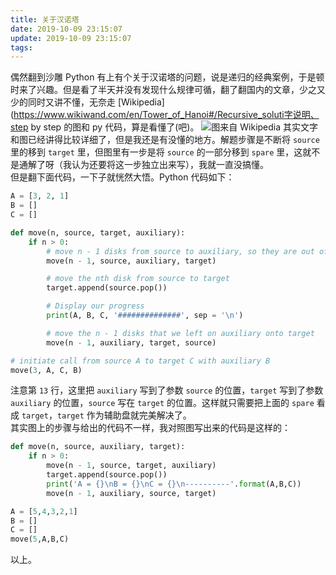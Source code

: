 ```yaml
---
title: 关于汉诺塔
date: 2019-10-09 23:15:07
update: 2019-10-09 23:15:07
tags:
---
```

偶然翻到沙雕 Python 有上有个关于汉诺塔的问题，说是递归的经典案例，于是顿时来了兴趣。但是看了半天并没有发现什么规律可循，翻了翻国内的文章，少之又少的同时又讲不懂，无奈走 [Wikipedia](https://www.wikiwand.com/en/Tower_of_Hanoi#/Recursive_soluti字说明、step by step 的图和 py 代码，算是看懂了(吧)。
![图来自 Wikipedia](https://sheey-blog-resources.oss-cn-hangzhou.aliyuncs.com/images/Tower_of_Hanoi_recursion.png)
其实文字和图已经讲得比较详细了，但是我还是有没懂的地方。解题步骤是不断将 `source` 里的移到 `target` 里，但图里有一步是将 `source` 的一部分移到 `spare` 里，这就不是通解了呀（我认为还要将这一步独立出来写），我就一直没搞懂。  
但是翻下面代码，一下子就恍然大悟。Python 代码如下：  

```python
A = [3, 2, 1]
B = []
C = []

def move(n, source, target, auxiliary):
    if n > 0:
        # move n - 1 disks from source to auxiliary, so they are out of the way
        move(n - 1, source, auxiliary, target)

        # move the nth disk from source to target
        target.append(source.pop())

        # Display our progress
        print(A, B, C, '##############', sep = '\n')

        # move the n - 1 disks that we left on auxiliary onto target
        move(n - 1, auxiliary, target, source)

# initiate call from source A to target C with auxiliary B
move(3, A, C, B)
```
注意第 `13` 行，这里把 `auxiliary` 写到了参数 `source` 的位置，`target` 写到了参数 `auxiliary` 的位置，`source` 写在 `target` 的位置。这样就只需要把上面的 `spare` 看成 `target`，`target` 作为辅助盘就完美解决了。  
其实图上的步骤与给出的代码不一样，我对照图写出来的代码是这样的：
```python
def move(n, source, auxiliary, target):
    if n > 0:
        move(n - 1, source, target, auxiliary)
        target.append(source.pop())
        print('A = {}\nB = {}\nC = {}\n----------'.format(A,B,C))
        move(n - 1, auxiliary, source, target)

A = [5,4,3,2,1]
B = []
C = []
move(5,A,B,C)
```

以上。